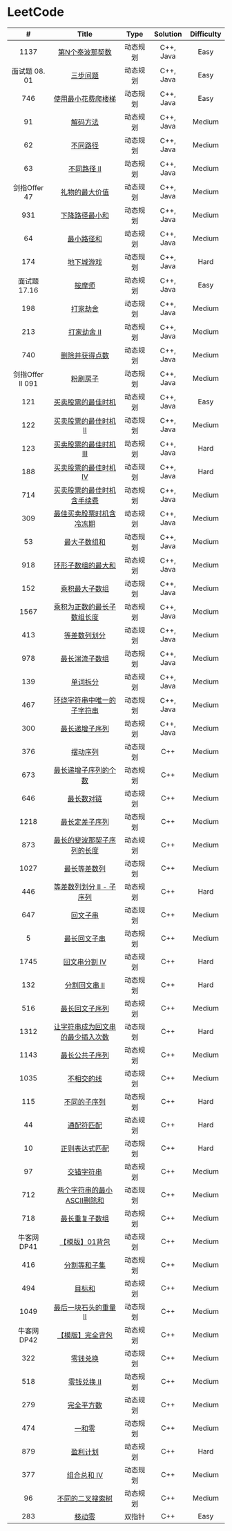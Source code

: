 # LeetCode

|        #         |                            Title                             |   Type   | Solution  | Difficulty |
| :--------------: | :----------------------------------------------------------: | :------: | :-------: | :--------: |
|       1137       | [第N个泰波那契数](https://leetcode.cn/problems/n-th-tribonacci-number/) | 动态规划 | C++, Java |    Easy    |
|  面试题 08. 01   | [三步问题](https://leetcode.cn/problems/three-steps-problem-lcci/) | 动态规划 | C++, Java |    Easy    |
|       746        | [使用最小花费爬楼梯](https://leetcode.cn/problems/min-cost-climbing-stairs/) | 动态规划 | C++, Java |    Easy    |
|        91        |    [解码方法](https://leetcode.cn/problems/decode-ways/)     | 动态规划 | C++, Java |   Medium   |
|        62        |    [不同路径](https://leetcode.cn/problems/unique-paths/)    | 动态规划 | C++, Java |   Medium   |
|        63        | [不同路径 ll](https://leetcode.cn/problems/unique-paths-ii/) | 动态规划 | C++, Java |   Medium   |
|   剑指Offer 47   | [礼物的最大价值](https://leetcode.cn/problems/li-wu-de-zui-da-jie-zhi-lcof/) | 动态规划 | C++, Java |   Medium   |
|       931        | [下降路径最小和](https://leetcode.cn/problems/minimum-falling-path-sum/) | 动态规划 | C++, Java |   Medium   |
|        64        | [最小路径和](https://leetcode.cn/problems/minimum-path-sum/) | 动态规划 | C++, Java |   Medium   |
|       174        |   [地下城游戏](https://leetcode.cn/problems/dungeon-game/)   | 动态规划 | C++, Java |    Hard    |
|   面试题 17.16   |  [按摩师](https://leetcode.cn/problems/the-masseuse-lcci/)   | 动态规划 | C++, Java |    Easy    |
|       198        |    [打家劫舍](https://leetcode.cn/problems/house-robber/)    | 动态规划 | C++, Java |   Medium   |
|       213        | [打家劫舍 II](https://leetcode.cn/problems/house-robber-ii/) | 动态规划 | C++, Java |   Medium   |
|       740        | [删除并获得点数](https://leetcode.cn/problems/delete-and-earn/) | 动态规划 | C++, Java |   Medium   |
| 剑指Offer II 091 |       [粉刷房子](https://leetcode.cn/problems/JEj789/)       | 动态规划 | C++, Java |   Medium   |
|       121        | [买卖股票的最佳时机](https://leetcode.cn/problems/best-time-to-buy-and-sell-stock/) | 动态规划 | C++, Java |    Easy    |
|       122        | [买卖股票的最佳时机 II](https://leetcode.cn/problems/best-time-to-buy-and-sell-stock-ii/) | 动态规划 | C++, Java |   Medium   |
|       123        | [买卖股票的最佳时机 III](https://leetcode.cn/problems/best-time-to-buy-and-sell-stock-iii/) | 动态规划 | C++, Java |    Hard    |
|       188        | [买卖股票的最佳时机 IV](https://leetcode.cn/problems/best-time-to-buy-and-sell-stock-iv/) | 动态规划 | C++, Java |    Hard    |
|       714        | [买卖股票的最佳时机含手续费](https://leetcode.cn/problems/best-time-to-buy-and-sell-stock-with-transaction-fee/) | 动态规划 | C++, Java |   Medium   |
|       309        | [最佳买卖股票时机含冷冻期](https://leetcode.cn/problems/best-time-to-buy-and-sell-stock-with-cooldown/) | 动态规划 | C++, Java |   Medium   |
|        53        | [最大子数组和](https://leetcode.cn/problems/maximum-subarray/) | 动态规划 | C++, Java |   Medium   |
|       918        | [环形子数组的最大和](https://leetcode.cn/problems/maximum-sum-circular-subarray/) | 动态规划 | C++, Java |   Medium   |
|       152        | [乘积最大子数组](https://leetcode.cn/problems/maximum-product-subarray/) | 动态规划 | C++, Java |   Medium   |
|       1567       | [乘积为正数的最长子数组长度](https://leetcode.cn/problems/maximum-length-of-subarray-with-positive-product/) | 动态规划 | C++, Java |   Medium   |
|       413        | [等差数列划分](https://leetcode.cn/problems/arithmetic-slices/) | 动态规划 | C++, Java |   Medium   |
|       978        | [最长湍流子数组](https://leetcode.cn/problems/longest-turbulent-subarray/) | 动态规划 | C++, Java |   Medium   |
|       139        |     [单词拆分](https://leetcode.cn/problems/word-break/)     | 动态规划 | C++, Java |   Medium   |
|       467        | [环绕字符串中唯一的子字符串](https://leetcode.cn/problems/unique-substrings-in-wraparound-string/) | 动态规划 | C++, Java |   Medium   |
|       300        | [最长递增子序列](https://leetcode.cn/problems/longest-increasing-subsequence/) | 动态规划 | C++, Java |   Medium   |
|       376        | [摆动序列](https://leetcode.cn/problems/wiggle-subsequence/) | 动态规划 |    C++    |   Medium   |
|       673        | [最长递增子序列的个数](https://leetcode.cn/problems/number-of-longest-increasing-subsequence/) | 动态规划 |    C++    |   Medium   |
|       646        | [最长数对链](https://leetcode.cn/problems/maximum-length-of-pair-chain/) | 动态规划 |    C++    |   Medium   |
|       1218       | [最长定差子序列](https://leetcode.cn/problems/longest-arithmetic-subsequence-of-given-difference/) | 动态规划 |    C++    |   Medium   |
|       873        | [最长的斐波那契子序列的长度](https://leetcode.cn/problems/length-of-longest-fibonacci-subsequence/) | 动态规划 |    C++    |   Medium   |
|       1027       | [最长等差数列](https://leetcode.cn/problems/longest-arithmetic-subsequence/) | 动态规划 |    C++    |   Medium   |
|       446        | [等差数列划分 II - 子序列](https://leetcode.cn/problems/arithmetic-slices-ii-subsequence/) | 动态规划 |    C++    |    Hard    |
|       647        | [回文子串](https://leetcode.cn/problems/palindromic-substrings/) | 动态规划 |    C++    |   Medium   |
|        5         | [最长回文子串](https://leetcode.cn/problems/longest-palindromic-substring/) | 动态规划 |    C++    |   Medium   |
|       1745       | [回文串分割 IV](https://leetcode.cn/problems/palindrome-partitioning-iv/) | 动态规划 |    C++    |    Hard    |
|       132        | [分割回文串 II](https://leetcode.cn/problems/palindrome-partitioning-ii/) | 动态规划 |    C++    |    Hard    |
|       516        | [最长回文子序列](https://leetcode.cn/problems/longest-palindromic-subsequence/) | 动态规划 |    C++    |   Medium   |
|       1312       | [让字符串成为回文串的最少插入次数](https://leetcode.cn/problems/minimum-insertion-steps-to-make-a-string-palindrome/) | 动态规划 |    C++    |    Hard    |
|       1143       | [最长公共子序列](https://leetcode.cn/problems/longest-common-subsequence/) | 动态规划 |    C++    |   Medium   |
|       1035       | [不相交的线](https://leetcode.cn/problems/uncrossed-lines/)  | 动态规划 |    C++    |   Medium   |
|       115        | [不同的子序列](https://leetcode.cn/problems/distinct-subsequences/) | 动态规划 |    C++    |    Hard    |
|        44        | [通配符匹配](https://leetcode.cn/problems/wildcard-matching/) | 动态规划 |    C++    |    Hard    |
|        10        | [正则表达式匹配](https://leetcode.cn/problems/regular-expression-matching/) | 动态规划 |    C++    |    Hard    |
|        97        | [交错字符串](https://leetcode.cn/problems/interleaving-string/) | 动态规划 |    C++    |   Medium   |
|       712        | [两个字符串的最小ASCII删除和](https://leetcode.cn/problems/minimum-ascii-delete-sum-for-two-strings/) | 动态规划 |    C++    |   Medium   |
|       718        | [最长重复子数组](https://leetcode.cn/problems/maximum-length-of-repeated-subarray/) | 动态规划 |    C++    |   Medium   |
|    牛客网DP41    | [【模版】01背包](https://www.nowcoder.com/practice/fd55637d3f24484e96dad9e992d3f62e?tpId=230&tqId=2032484&ru=/exam/oj&qru=/ta/dynamic-programming/question-ranking&sourceUrl=%2Fexam%2Foj%3Fpage%3D1%26tab%3D%25E7%25AE%2597%25E6%25B3%2595%25E7%25AF%2587%26topicId%3D196) | 动态规划 |    C++    |   Medium   |
|       416        | [分割等和子集](https://leetcode.cn/problems/partition-equal-subset-sum/) | 动态规划 |    C++    |   Medium   |
|       494        |      [目标和](https://leetcode.cn/problems/target-sum/)      | 动态规划 |    C++    |   Medium   |
|       1049       | [最后一块石头的重量 II](https://leetcode.cn/problems/last-stone-weight-ii/) | 动态规划 |    C++    |   Medium   |
|    牛客网DP42    | [【模版】完全背包](https://www.nowcoder.com/practice/237ae40ea1e84d8980c1d5666d1c53bc?tpId=230&tqId=2032575&ru=/exam/oj&qru=/ta/dynamic-programming/question-ranking&sourceUrl=%2Fexam%2Foj%3Fpage%3D1%26tab%3D%25E7%25AE%2597%25E6%25B3%2595%25E7%25AF%2587%26topicId%3D196) | 动态规划 |    C++    |   Medium   |
|       322        |    [零钱兑换](https://leetcode.cn/problems/coin-change/)     | 动态规划 |    C++    |   Medium   |
|       518        | [零钱兑换 II](https://leetcode.cn/problems/coin-change-ii/)  | 动态规划 |    C++    |   Medium   |
|       279        | [完全平方数](https://leetcode.cn/problems/perfect-squares/)  | 动态规划 |    C++    |   Medium   |
|       474        |   [一和零](https://leetcode.cn/problems/ones-and-zeroes/)    | 动态规划 |    C++    |   Medium   |
|       879        | [盈利计划](https://leetcode.cn/problems/profitable-schemes/) | 动态规划 |    C++    |    Hard    |
|       377        | [组合总和 Ⅳ](https://leetcode.cn/problems/combination-sum-iv/) | 动态规划 |    C++    |   Medium   |
|        96        | [不同的二叉搜索树](https://leetcode.cn/problems/unique-binary-search-trees/) | 动态规划 |    C++    |   Medium   |
|       283        |     [移动零](https://leetcode.cn/problems/move-zeroes/)      |  双指针  |    C++    |    Easy    |

